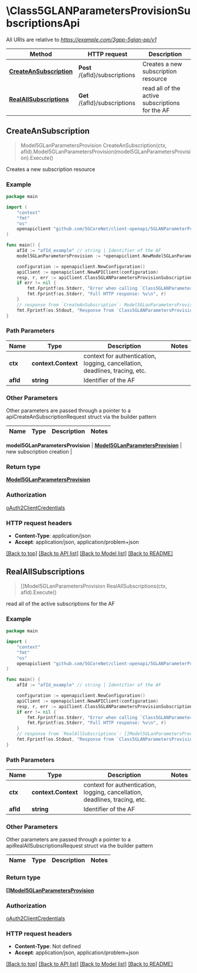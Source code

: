 # \Class5GLANParametersProvisionSubscriptionsApi

All URIs are relative to *https://example.com/3gpp-5glan-pp/v1*

Method | HTTP request | Description
------------- | ------------- | -------------
[**CreateAnSubscription**](Class5GLANParametersProvisionSubscriptionsApi.md#CreateAnSubscription) | **Post** /{afId}/subscriptions | Creates a new subscription resource
[**RealAllSubscriptions**](Class5GLANParametersProvisionSubscriptionsApi.md#RealAllSubscriptions) | **Get** /{afId}/subscriptions | read all of the active subscriptions for the AF



## CreateAnSubscription

> Model5GLanParametersProvision CreateAnSubscription(ctx, afId).Model5GLanParametersProvision(model5GLanParametersProvision).Execute()

Creates a new subscription resource

### Example

```go
package main

import (
    "context"
    "fmt"
    "os"
    openapiclient "github.com/5GCoreNet/client-openapi/5GLANParameterProvision"
)

func main() {
    afId := "afId_example" // string | Identifier of the AF
    model5GLanParametersProvision := *openapiclient.NewModel5GLanParametersProvision(*openapiclient.NewModel5GLanParameters("ExterGroupId_example", map[string]string{"key": "Inner_example"}, "Dnn_example", *openapiclient.NewSnssai(int32(123)), *openapiclient.NewPduSessionType(), map[string]AppDescriptor{"key": *openapiclient.NewAppDescriptor("OsId_example", map[string]string{"key": "Inner_example"})}), "SuppFeat_example") // Model5GLanParametersProvision | new subscription creation

    configuration := openapiclient.NewConfiguration()
    apiClient := openapiclient.NewAPIClient(configuration)
    resp, r, err := apiClient.Class5GLANParametersProvisionSubscriptionsApi.CreateAnSubscription(context.Background(), afId).Model5GLanParametersProvision(model5GLanParametersProvision).Execute()
    if err != nil {
        fmt.Fprintf(os.Stderr, "Error when calling `Class5GLANParametersProvisionSubscriptionsApi.CreateAnSubscription``: %v\n", err)
        fmt.Fprintf(os.Stderr, "Full HTTP response: %v\n", r)
    }
    // response from `CreateAnSubscription`: Model5GLanParametersProvision
    fmt.Fprintf(os.Stdout, "Response from `Class5GLANParametersProvisionSubscriptionsApi.CreateAnSubscription`: %v\n", resp)
}
```

### Path Parameters


Name | Type | Description  | Notes
------------- | ------------- | ------------- | -------------
**ctx** | **context.Context** | context for authentication, logging, cancellation, deadlines, tracing, etc.
**afId** | **string** | Identifier of the AF | 

### Other Parameters

Other parameters are passed through a pointer to a apiCreateAnSubscriptionRequest struct via the builder pattern


Name | Type | Description  | Notes
------------- | ------------- | ------------- | -------------

 **model5GLanParametersProvision** | [**Model5GLanParametersProvision**](Model5GLanParametersProvision.md) | new subscription creation | 

### Return type

[**Model5GLanParametersProvision**](Model5GLanParametersProvision.md)

### Authorization

[oAuth2ClientCredentials](../README.md#oAuth2ClientCredentials)

### HTTP request headers

- **Content-Type**: application/json
- **Accept**: application/json, application/problem+json

[[Back to top]](#) [[Back to API list]](../README.md#documentation-for-api-endpoints)
[[Back to Model list]](../README.md#documentation-for-models)
[[Back to README]](../README.md)


## RealAllSubscriptions

> []Model5GLanParametersProvision RealAllSubscriptions(ctx, afId).Execute()

read all of the active subscriptions for the AF

### Example

```go
package main

import (
    "context"
    "fmt"
    "os"
    openapiclient "github.com/5GCoreNet/client-openapi/5GLANParameterProvision"
)

func main() {
    afId := "afId_example" // string | Identifier of the AF

    configuration := openapiclient.NewConfiguration()
    apiClient := openapiclient.NewAPIClient(configuration)
    resp, r, err := apiClient.Class5GLANParametersProvisionSubscriptionsApi.RealAllSubscriptions(context.Background(), afId).Execute()
    if err != nil {
        fmt.Fprintf(os.Stderr, "Error when calling `Class5GLANParametersProvisionSubscriptionsApi.RealAllSubscriptions``: %v\n", err)
        fmt.Fprintf(os.Stderr, "Full HTTP response: %v\n", r)
    }
    // response from `RealAllSubscriptions`: []Model5GLanParametersProvision
    fmt.Fprintf(os.Stdout, "Response from `Class5GLANParametersProvisionSubscriptionsApi.RealAllSubscriptions`: %v\n", resp)
}
```

### Path Parameters


Name | Type | Description  | Notes
------------- | ------------- | ------------- | -------------
**ctx** | **context.Context** | context for authentication, logging, cancellation, deadlines, tracing, etc.
**afId** | **string** | Identifier of the AF | 

### Other Parameters

Other parameters are passed through a pointer to a apiRealAllSubscriptionsRequest struct via the builder pattern


Name | Type | Description  | Notes
------------- | ------------- | ------------- | -------------


### Return type

[**[]Model5GLanParametersProvision**](Model5GLanParametersProvision.md)

### Authorization

[oAuth2ClientCredentials](../README.md#oAuth2ClientCredentials)

### HTTP request headers

- **Content-Type**: Not defined
- **Accept**: application/json, application/problem+json

[[Back to top]](#) [[Back to API list]](../README.md#documentation-for-api-endpoints)
[[Back to Model list]](../README.md#documentation-for-models)
[[Back to README]](../README.md)

